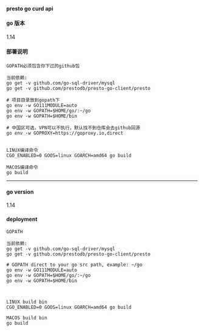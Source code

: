 #### presto go curd api  

#### go 版本
1.14


#### 部署说明 
```
GOPATH必须包含你下过的github包

当前依赖:
go get -v github.com/go-sql-driver/mysql
go get -v github.com/prestodb/presto-go-client/presto

# 项目目录放到gopath下
go env -w GO111MODULE=auto
go env -w GOPATH=$HOME/go/:~/go
go env -w GOPATH=$HOME/bin

# 中国区可选，VPN可以不执行，默认找不到仓库会去github回源
go env -w GOPROXY=https://goproxy.io,direct


LINUX编译命令
CGO_ENABLED=0 GOOS=linux GOARCH=amd64 go build

MACOS编译命令
go build
```

------------------------------------------------

#### go version
1.14


#### deployment
```
GOPATH

当前依赖:
go get -v github.com/go-sql-driver/mysql
go get -v github.com/prestodb/presto-go-client/presto

# GOPATH direct to your go src path, example: ~/go
go env -w GO111MODULE=auto
go env -w GOPATH=$HOME/go/:~/go
go env -w GOPATH=$HOME/bin



LINUX build bin
CGO_ENABLED=0 GOOS=linux GOARCH=amd64 go build

MACOS build bin
go build
```
